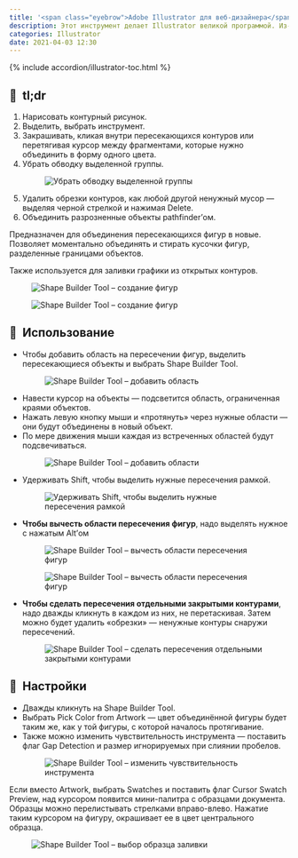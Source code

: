 ```yaml
---
title: '<span class="eyebrow">Adobe Illustrator для веб-дизайнера</span> 9.1)&nbsp;Shape Builder Tool (Создание фигур)&nbsp;— ⇧M'
description: Этот инструмент делает Illustrator великой программой. Из-за этого инструмента я&nbsp;люблю Люстру.
categories: Illustrator
date: 2021-04-03 12:30
---
```


{% include accordion/illustrator-toc.html %}

<h2 class="main-subhead is-smaller">🔵&nbsp;&nbsp;tl;dr</h2>
<ol>
<li>Нарисовать контурный рисунок.</li>
  <li>Выделить, выбрать инструмент.</li>
  <li>Закрашивать, кликая внутри пересекающихся контуров или перетягивая курсор между фрагментами, которые нужно объединить в&nbsp;форму одного цвета.</li>
  <li>
    Убрать обводку выделенной группы.
    <figure><img src="{{ site.assets }}/img/blog/2021/04-03/01-border-0.png" alt="Убрать обводку выделенной группы"></figure>
  </li>
  <li>Удалить обрезки контуров, как любой другой ненужный мусор&nbsp;— выделяя черной стрелкой и&nbsp;нажимая Delete.</li>
  <li>Объединить разрозненные объекты pathfinder’ом.</li>
</ol>
<p>Предназначен для объединения пересекающихся фигур в&nbsp;новые. Позволяет моментально объединять и&nbsp;стирать кусочки фигур, разделенные границами объектов.</p>
<p>Также используется для заливки графики из&nbsp;открытых контуров.</p>
<figure><img src="{{ site.assets }}/img/blog/2021/04-03/02-shape-builder.png" alt="Shape Builder Tool – создание фигур"></figure>
<figure><img src="{{ site.assets }}/img/blog/2021/04-03/03-intersect.png" alt="Shape Builder Tool – создание фигур"></figure>

<h2 class="main-subhead is-smaller">🔵&nbsp;&nbsp;Использование</h2>
<ul>
  <li>
    Чтобы добавить область на&nbsp;пересечении фигур, выделить пересекающиеся объекты и&nbsp;выбрать Shape Builder Tool.
    <figure><img src="{{ site.assets }}/img/blog/2021/04-03/04-shape-builder-tool.png" alt="Shape Builder Tool – добавить область"></figure>
  </li>
  <li>Навести курсор на&nbsp;объекты&nbsp;— подсветится область, ограниченная краями объектов.</li>
  <li>Нажать левую кнопку мыши и&nbsp;«протянуть» через нужные области&nbsp;— они будут объединены в&nbsp;новый объект.</li>
  <li>
    По&nbsp;мере движения мыши каждая из&nbsp;встреченных областей будут подсвечиваться.
    <figure><img src="{{ site.assets }}/img/blog/2021/04-03/05-shape-builder.png" alt="Shape Builder Tool – добавить области"></figure>
  </li>
  <li>
    Удерживать Shift, чтобы выделить нужные пересечения рамкой.
    <figure><img src="{{ site.assets }}/img/blog/2021/04-03/06-shape-builder-join-frame.png" alt="Удерживать Shift, чтобы выделить нужные пересечения рамкой"></figure>
  </li>
  <li>
    <b>Чтобы вычесть области пересечения фигур</b>, надо выделять нужное с&nbsp;нажатым Alt’ом
    <figure><img src="{{ site.assets }}/img/blog/2021/04-03/07-shape-builder-minus.png" alt="Shape Builder Tool – вычесть области пересечения фигур"></figure>
    <figure><img src="{{ site.assets }}/img/blog/2021/04-03/08-shape-builder-minus.png" alt="Shape Builder Tool – вычесть области пересечения фигур"></figure>
  </li>
  <li>
    <b>Чтобы сделать пересечения отдельными закрытыми контурами</b>, надо дважды кликнуть в&nbsp;каждом из&nbsp;них, не&nbsp;перетаскивая. Затем можно будет удалить «обрезки»&nbsp;— ненужные контуры снаружи пересечений.
    <figure><img src="{{ site.assets }}/img/blog/2021/04-03/09-shape-builder.jpg" alt="Shape Builder Tool – сделать пересечения отдельными закрытыми контурами"></figure>
  </li>
</ul>

<h2 class="main-subhead is-smaller">🔵&nbsp;&nbsp;Настройки</h2>
<ul>
  <li>Дважды кликнуть на&nbsp;Shape Builder Tool.</li>
  <li>Выбрать Pick Color from Artwork&nbsp;— цвет объединённой фигуры будет таким&nbsp;же, как у&nbsp;той фигуры, с&nbsp;которой началось протягивание.</li>
  <li>
    Также можно изменить чувствительность инструмента&nbsp;— поставить флаг Gap Detection и&nbsp;размер игнорируемых при слиянии пробелов.
    <figure><img src="{{ site.assets }}/img/blog/2021/04-03/10-shape-builder-options.png" alt="Shape Builder Tool – изменить чувствительность инструмента"></figure>
  </li>
</ul>
<p>Если вместо Artwork, выбрать Swatches и&nbsp;поставить флаг Cursor Swatch Preview, над курсором появится мини-палитра с&nbsp;образцами документа. Образцы можно перелистывать стрелками вправо-влево. Нажатие таким курсором на&nbsp;фигуру, окрашивает ее&nbsp;в&nbsp;цвет центрального образца. </p>
<figure><img src="{{ site.assets }}/img/blog/2021/04-03/11-shape-builder-swatches.png" alt="Shape Builder Tool – выбор образца заливки"></figure>
